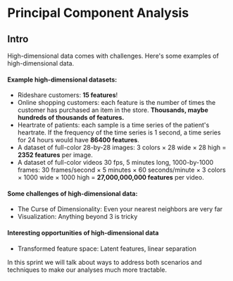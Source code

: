 # Principal Component Analysis

## Intro
High-dimensional data comes with challenges. Here's some examples of high-dimensional data.

#### Example high-dimensional datasets:
* Rideshare customers: **15 features**!
* Online shopping customers: each feature is the number of times the customer has purchased an item in the store. **Thousands, maybe hundreds of thousands of features.**
* Heartrate of patients: each sample is a time series of the patient's heartrate. If the frequency of the time series is 1 second, a time series for 24 hours would have **86400 features**.
* A dataset of full-color 28-by-28 images: 3 colors × 28 wide × 28 high = **2352 features** per image.
* A dataset of full-color videos 30 fps, 5 minutes long, 1000-by-1000 frames: 30 frames/second × 5 minutes × 60 seconds/minute × 3 colors × 1000 wide × 1000 high = **27,000,000,000 features** per video.

#### Some challenges of high-dimensional data:
* The Curse of Dimensionality: Even your nearest neighbors are very far
* Visualization: Anything beyond 3 is tricky

#### Interesting opportunities of high-dimensional data
* Transformed feature space: Latent features, linear separation

In this sprint we will talk about ways to address both scenarios and techniques to make our analyses much more tractable.
